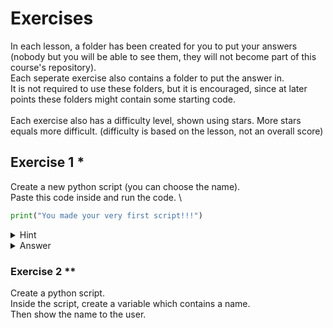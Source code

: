 # Exercises

In each lesson, a folder has been created for you to put your answers (nobody but you will be able to see them, they will not become part of this course's repository). \
Each seperate exercise also contains a folder to put the answer in. \
It is not required to use these folders, but it is encouraged, since at later points these folders might contain some starting code. \
\
Each exercise also has a difficulty level, shown using stars. More stars equals more difficult. (difficulty is based on the lesson, not an overall score)

## Exercise 1 *

Create a new python script (you can choose the name). \
Paste this code inside and run the code. \
```python
print("You made your very first script!!!")
```

<details><summary>Hint</summary>

Make sure you are in the correct directory. \
Use `cd <directory>` to move to a directory. \
You can sue `cd ..` to go one directory up.

</details>

<details><summary>Answer</summary>

Make sure you are in the correct directory (see hint).
Run `python <your script name>.py`.

</details>

### Exercise 2 **

Create a python script. \
Inside the script, create a variable which contains a name. \
Then show the name to the user. 

